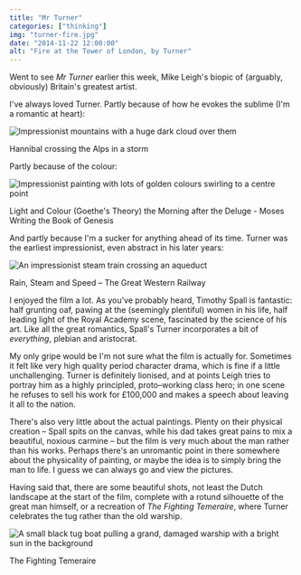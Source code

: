 ```yaml
---
title: "Mr Turner"
categories: ["thinking"]
img: "turner-fire.jpg"
date: "2014-11-22 12:00:00"
alt: "Fire at the Tower of London, by Turner"
---
```



Went to see <cite>Mr Turner</cite> earlier this week, Mike Leigh's biopic of (arguably, obviously) Britain's greatest artist.

I've always loved Turner. Partly because of how he evokes the sublime (I'm a romantic at heart):

![Impressionist mountains with a huge dark cloud over them](https://thisdaysportion.com/images/alps.jpg "Impressionist mountains with a huge dark cloud over them")
<figcaption>Hannibal crossing the Alps in a storm</figcaption>

Partly because of the colour:

![Impressionist painting with lots of golden colours swirling to a centre point](https://thisdaysportion.com/images/light-and-colour.jpg "Impressionist painting with lots of golden colours swirling to a centre point")
<figcaption>Light and Colour (Goethe's Theory) the Morning after the Deluge - Moses Writing the Book of Genesis</figcaption>

And partly because I'm a sucker for anything ahead of its time. Turner was the earliest impressionist, even abstract in his later years:

![An impressionist steam train crossing an aqueduct](https://thisdaysportion.com/images/rain-steam-and-speed.jpg "An impressionist steam train crossing an aqueduct")
<figcaption>Rain, Steam and Speed – The Great Western Railway</figcaption>

I enjoyed the film a lot. As you've probably heard, Timothy Spall is fantastic: half grunting oaf, pawing at the (seemingly plentiful) women in his life, half leading light of the Royal Academy scene, fascinated by the science of his art. Like all the great romantics, Spall's Turner incorporates a bit of _everything_, plebian and aristocrat.

My only gripe would be I'm not sure what the film is actually for. Sometimes it felt like very high quality period character drama, which is fine if a little unchallenging. Turner is definitely lionised, and at points Leigh tries to portray him as a highly principled, proto&#8211;working class hero; in one scene he refuses to sell his work for &pound;100,000 and makes a speech about leaving it all to the nation.

There's also very little about the actual paintings. Plenty on their physical creation &#8211; Spall spits on the canvas, while his dad takes great pains to mix a beautiful, noxious carmine &#8211; but the film is very much about the man rather than his works. Perhaps there's an unromantic point in there somewhere about the physicality of painting, or maybe the idea is to simply bring the man to life. I guess we can always go and view the pictures.

Having said that, there are some beautiful shots, not least the Dutch landscape at the start of the film, complete with a rotund silhouette of the great man himself, or a recreation of <cite>The Fighting Temeraire</cite>, where Turner celebrates the tug rather than the old warship.

![A small black tug boat pulling a grand, damaged warship with a bright sun in the background](https://thisdaysportion.com/images/temeraire.jpg "A small black tug boat pulling a grand, damaged warship with a bright sun in the background")
<figcaption>The Fighting Temeraire</figcaption>
